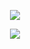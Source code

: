 


<p align="center">
  <img src="https://github-readme-stats.vercel.app/api?username=DarmExplosion"
</p>

<p align="center">
  <img src="https://github-readme-stats.vercel.app/api/top-langs/?username=DarmExplosion&layout=compact"
</p>
